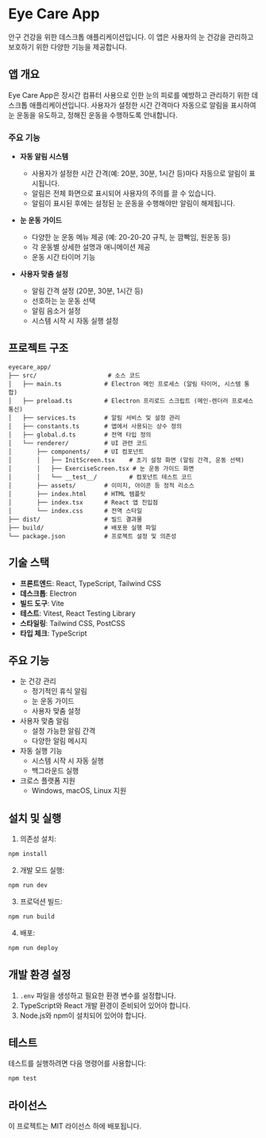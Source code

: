 # Eye Care App

안구 건강을 위한 데스크톱 애플리케이션입니다. 이 앱은 사용자의 눈 건강을 관리하고 보호하기 위한 다양한 기능을 제공합니다.

## 앱 개요

Eye Care App은 장시간 컴퓨터 사용으로 인한 눈의 피로를 예방하고 관리하기 위한 데스크톱 애플리케이션입니다. 사용자가 설정한 시간 간격마다 자동으로 알림을 표시하여 눈 운동을 유도하고, 정해진 운동을 수행하도록 안내합니다.

### 주요 기능

- **자동 알림 시스템**

  - 사용자가 설정한 시간 간격(예: 20분, 30분, 1시간 등)마다 자동으로 알림이 표시됩니다.
  - 알림은 전체 화면으로 표시되어 사용자의 주의를 끌 수 있습니다.
  - 알림이 표시된 후에는 설정된 눈 운동을 수행해야만 알림이 해제됩니다.

- **눈 운동 가이드**

  - 다양한 눈 운동 메뉴 제공 (예: 20-20-20 규칙, 눈 깜빡임, 원운동 등)
  - 각 운동별 상세한 설명과 애니메이션 제공
  - 운동 시간 타이머 기능

- **사용자 맞춤 설정**

  - 알림 간격 설정 (20분, 30분, 1시간 등)
  - 선호하는 눈 운동 선택
  - 알림 음소거 설정
  - 시스템 시작 시 자동 실행 설정

## 프로젝트 구조

```
eyecare_app/
├── src/                    # 소스 코드
│   ├── main.ts            # Electron 메인 프로세스 (알림 타이머, 시스템 통합)
│   ├── preload.ts         # Electron 프리로드 스크립트 (메인-렌더러 프로세스 통신)
│   ├── services.ts        # 알림 서비스 및 설정 관리
│   ├── constants.ts       # 앱에서 사용되는 상수 정의
│   ├── global.d.ts        # 전역 타입 정의
│   └── renderer/          # UI 관련 코드
│       ├── components/    # UI 컴포넌트
│       │   ├── InitScreen.tsx    # 초기 설정 화면 (알림 간격, 운동 선택)
│       │   ├── ExerciseScreen.tsx # 눈 운동 가이드 화면
│       │   └── __test__/         # 컴포넌트 테스트 코드
│       ├── assets/        # 이미지, 아이콘 등 정적 리소스
│       ├── index.html     # HTML 템플릿
│       ├── index.tsx      # React 앱 진입점
│       └── index.css      # 전역 스타일
├── dist/                  # 빌드 결과물
├── build/                 # 배포용 실행 파일
└── package.json           # 프로젝트 설정 및 의존성
```

## 기술 스택

- **프론트엔드**: React, TypeScript, Tailwind CSS
- **데스크톱**: Electron
- **빌드 도구**: Vite
- **테스트**: Vitest, React Testing Library
- **스타일링**: Tailwind CSS, PostCSS
- **타입 체크**: TypeScript

## 주요 기능

- 눈 건강 관리
  - 정기적인 휴식 알림
  - 눈 운동 가이드
  - 사용자 맞춤 설정
- 사용자 맞춤 알림
  - 설정 가능한 알림 간격
  - 다양한 알림 메시지
- 자동 실행 기능
  - 시스템 시작 시 자동 실행
  - 백그라운드 실행
- 크로스 플랫폼 지원
  - Windows, macOS, Linux 지원

## 설치 및 실행

1. 의존성 설치:

```bash
npm install
```

2. 개발 모드 실행:

```bash
npm run dev
```

3. 프로덕션 빌드:

```bash
npm run build
```

4. 배포:

```bash
npm run deploy
```

## 개발 환경 설정

1. `.env` 파일을 생성하고 필요한 환경 변수를 설정합니다.
2. TypeScript와 React 개발 환경이 준비되어 있어야 합니다.
3. Node.js와 npm이 설치되어 있어야 합니다.

## 테스트

테스트를 실행하려면 다음 명령어를 사용합니다:

```bash
npm test
```

## 라이선스

이 프로젝트는 MIT 라이선스 하에 배포됩니다.

